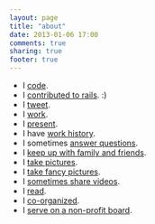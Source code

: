 ```yaml
---
layout: page
title: "about"
date: 2013-01-06 17:00
comments: true
sharing: true
footer: true
---
```


- I [code](http://github.com/wallace).
- I [contributed to rails](http://contributors.rubyonrails.org/contributors/jonathan-r-wallace/commits). :)
- I [tweet](http://twitter.com/jonathanwallace).
- I [work](http://peachtreebilling.com/).
- I [present](https://speakerdeck.com/jwallace).
- I have [work history](http://www.linkedin.com/pub/jonathan-wallace/9/8ba/888).
- I sometimes [answer questions](http://stackoverflow.com/users/91029/jonathan-r-wallace).
- I [keep up with family and friends](https://www.facebook.com/jonathanrwallace).
- I [take pictures](http://www.flickr.com/photos/67828440@N05/).
- I [take fancy pictures](http://instagram.com/jwallace41).
- I [sometimes share videos](https://vimeo.com/jonathanrwallace).
- I [read](http://www.goodreads.com/user/show/217916-jonathan).
- I [co-organized](http://www.meetup.com/Greater-Athens-Area-Software-Developers/).
- I [serve on a non-profit board](https://www.fourathens.com/).
